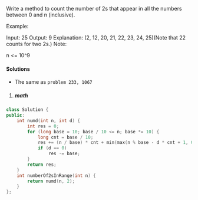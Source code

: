 Write a method to count the number of 2s that appear in all the numbers between 0 and n (inclusive).

Example:

Input: 25
Output: 9
Explanation: (2, 12, 20, 21, 22, 23, 24, 25)(Note that 22 counts for two 2s.)
Note:

n <= 10^9


#### Solutions

- The same as `problem 233, 1067`

1. ##### math

```cpp
class Solution {
public:
    int numd(int n, int d) {
        int res = 0;
        for (long base = 10; base / 10 <= n; base *= 10) {
            long cnt = base / 10;
            res += (n / base) * cnt + min(max(n % base - d * cnt + 1, 0l), cnt);
            if (d == 0)
                res -= base;
        }
        return res;
    }
    int numberOf2sInRange(int n) {
        return numd(n, 2);
    }
};
```
